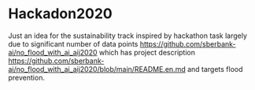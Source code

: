 # Hackadon2020
Just an idea for the sustainability track inspired by hackathon task largely due to significant number of data points https://github.com/sberbank-ai/no_flood_with_ai_aij2020 which has project description https://github.com/sberbank-ai/no_flood_with_ai_aij2020/blob/main/README.en.md and targets flood prevention. 
